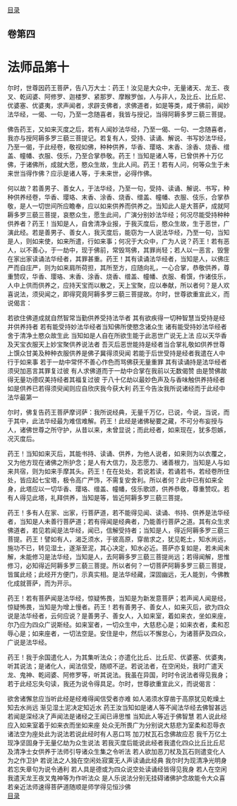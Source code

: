 <div class="menu"><a href="/lotus-sutra/#/table-of-contents">目录</a></div>
<hgroup>
  <h2>卷第四</h2>
  <h1>法师品第十</h1>
</hgroup>
<p>
  尔时，世尊因药王菩萨，告八万大士：药王！汝见是大众中，无量诸天、龙王、夜叉、乾闼婆、阿修罗、迦楼罗、紧那罗、摩睺罗伽，人与非人，及比丘、比丘尼、优婆塞、优婆夷，求声闻者，求辟支佛者，求佛道者，如是等类，咸于佛前，闻妙法华经，一偈、一句，乃至一念随喜者，我皆与授记，当得阿耨多罗三藐三菩提。
</p>
<p>
  佛告药王，又如来灭度之后，若有人闻妙法华经，乃至一偈、一句、一念随喜者，我亦与授阿耨多罗三藐三菩提记。若复有人，受持、读诵、解说、书写妙法华经，乃至一偈，于此经卷，敬视如佛，种种供养，华香、璎珞、末香、涂香、烧香、缯盖、幢幡、衣服、伎乐，乃至合掌恭敬。药王！当知是诸人等，已曾供养十万亿佛，于诸佛所，成就大愿，愍众生故，生此人间。药王！若有人问，何等众生于未来世当得作佛？应示是诸人等，于未来世，必得作佛。
</p>
<p>
  何以故？若善男子、善女人，于法华经，乃至一句，受持、读诵、解说、书写，种种供养经卷，华香、璎珞、末香、涂香、烧香、缯盖、幢幡、衣服、伎乐，合掌恭敬，是人一切世间所应瞻奉，应以如来供养而供养之。当知此人是大菩萨，成就阿耨多罗三藐三菩提，哀愍众生，愿生此间，广演分别妙法华经；何况尽能受持种种供养者？药王！当知是人，自舍清净业报，于我灭度后，愍众生故，生于恶世，广演此经。若是善男子、善女人，我灭度后，能窃为一人说法华经，乃至一句，当知是人，则如来使，如来所遣，行如来事；何况于大众中，广为人说？药王！若有恶人，以不善心，于一劫中，现于佛前，常毁骂佛，其罪尚轻；若人以一恶言，毁訾在家出家读诵法华经者，其罪甚重。药王！其有读诵法华经者，当知是人，以佛庄严而自庄严，则为如来肩所荷担，其所至方，应随向礼，一心合掌，恭敬供养，尊重赞叹，华香、璎珞、末香、涂香、烧香、缯盖、幢幡、衣服、肴馔，作诸伎乐，人中上供而供养之，应持天宝而以散之，天上宝聚，应以奉献，所以者何？是人欢喜说法，须臾闻之，即得究竟阿耨多罗三藐三菩提故。尔时，世尊欲重宣此义，而说偈言：
</p>
<div class="commentary">
  <span>若欲住佛道</span
  ><span>成就自然智</span
  ><span>常当勤供养</span
  ><span>受持法华者</span>
  <span>其有欲疾得</span
  ><span>一切种智慧</span
  ><span>当受持是经</span
  ><span>并供养持者</span>
  <span>若有能受持</span
  ><span>妙法华经者</span
  ><span>当知佛所使</span
  ><span>愍念诸众生</span>
  <span>诸有能受持</span
  ><span>妙法华经者</span
  ><span>舍于清净土</span
  ><span>愍众故生此</span>
  <span>当知如是人</span
  ><span>自在所欲生</span
  ><span>能于此恶世</span
  ><span>广说无上法</span>
  <span>应以天华香</span
  ><span>及天宝衣服</span
  ><span>天上妙宝聚</span
  ><span>供养说法者</span>
  <span>吾灭后恶世</span
  ><span>能持是经者</span
  ><span>当合掌礼敬</span
  ><span>如供养世尊</span>
  <span>上馔众甘美</span
  ><span>及种种衣服</span
  ><span>供养是佛子</span
  ><span>冀得须臾闻</span>
  <span>若能于后世</span
  ><span>受持是经者</span
  ><span>我遣在人中</span
  ><span>行于如来事</span>
  <span>若于一劫中</span
  ><span>常怀不善心</span
  ><span>作色而骂佛</span
  ><span>获无量重罪</span>
  <span>其有读诵持</span
  ><span>是法华经者</span
  ><span>须臾加恶言</span
  ><span>其罪复过彼</span>
  <span>有人求佛道</span
  ><span>而于一劫中</span
  ><span>合掌在我前</span
  ><span>以无数偈赞</span>
  <span>由是赞佛故</span
  ><span>得无量功德</span
  ><span>叹美持经者</span
  ><span>其福复过彼</span>
  <span>于八十亿劫</span
  ><span>以最妙色声</span
  ><span>及与香味触</span
  ><span>供养持经者</span>
  <span>如是供养已</span
  ><span>若得须臾闻</span
  ><span>则应自欣庆</span
  ><span>我今获大利</span>
  <span>药王今告汝</span
  ><span>我所说诸经</span
  ><span>而于此经中</span
  ><span>法华最第一</span>
</div>
<p>
  尔时，佛复告药王菩萨摩诃萨：我所说经典，无量千万亿，已说，今说，当说，而于其中，此法华经最为难信难解。药王！此经是诸佛秘要之藏，不可分布妄授与人，诸佛世尊之所守护，从昔以来，未曾显说；而此经者，如来现在，犹多怨嫉，况灭度后。
</p>
<p>
  药王！当知如来灭后，其能书持、读诵、供养，为他人说者，如来则为以衣覆之，又为他方现在诸佛之所护念；是人有大信力，及志愿力、诸善根力，当知是人与如来共宿，则为如来手摩其头。药王！在在处处，若说若读，若诵若书，若经卷所住处，皆应起七宝塔，极令高广严饰，不需复安舍利。所以者何？此中已有如来全身，此塔应以一切华香、璎珞、缯盖、幢幡，伎乐歌颂，供养恭敬，尊重赞叹。若有人得见此塔，礼拜供养，当知是等，皆近阿耨多罗三藐三菩提。
</p>
<p>
  药王！多有人在家、出家，行菩萨道，若不能得见闻、读诵、书持、供养是法华经者，当知是人未善行菩萨道；若有得闻是经典者，乃能善行菩萨之道。其有众生求佛道者，若见若闻是法华经，闻已，信解受持者；当知是人，得近阿耨多罗三藐三菩提。药王！譬如有人，渴乏须水，于彼高原，穿凿求之，犹见乾土，知水尚远，施功不已，转见湿土，遂渐至泥，其心决定，知水必近。菩萨亦复如是，若未闻未解，未能修习是法华经，当知是人，去阿耨多罗三藐三菩提尚远；若得闻解，思惟修习，必知得近阿耨多罗三藐三菩提。所以者何？一切菩萨阿耨多罗三藐三菩提，皆属此经；此经开方便门，示真实相。是法华经藏，深固幽远，无人能到，今佛教化成就菩萨，而为开示。
</p>
<p>
  药王！若有菩萨闻是法华经，惊疑怖畏，当知是为新发意菩萨；若声闻人闻是经，惊疑怖畏，当知是为增上慢者。药王！若有善男子、善女人，如来灭后，欲为四众说是法华经者，云何应说？是善男子、善女人，入如来室，着如来衣，坐如来座，尔乃应为四众广说斯经。如来室者，一切众生中，大慈悲心是；如来衣者，柔和忍辱心是；如来座者，一切法空是。安住是中，然后以不懈怠心，为诸菩萨及四众，广说是法华经。
</p>
<p>
  药王！我于余国遣化人，为其集听法众；亦遣化比丘、比丘尼、优婆塞、优婆夷，听其说法；是诸化人，闻法信受，随顺不逆。若说法者，在空闲处，我时广遣天龙、鬼神、乾闼婆、阿修罗等，听其说法。我虽在异国，时时令说法者得见我身；若于此经忘失句读，我还为说令得具足。尔时，世尊欲重宣此义，而说偈言：
</p>
<div class="commentary">
  <span>欲舍诸懈怠</span
  ><span>应当听此经</span
  ><span>是经难得闻</span
  ><span>信受者亦难</span>
  <span>如人渴须水</span
  ><span>穿凿于高原</span
  ><span>犹见乾燥土</span
  ><span>知去水尚远</span>
  <span>渐见湿土泥</span
  ><span>决定知近水</span>
  <span>药王汝当知</span
  ><span>如是诸人等</span
  ><span>不闻法华经</span
  ><span>去佛智甚远</span>
  <span>若闻是深经</span
  ><span>决了声闻法</span
  ><span>是诸经之王</span
  ><span>闻已谛思惟</span>
  <span>当知此人等</span
  ><span>近于佛智慧</span>
  <span>若人说此经</span
  ><span>应入如来室</span
  ><span>着于如来衣</span
  ><span>而坐如来座</span>
  <span>处众无所畏</span
  ><span>广为分别说</span
  ><span>大慈悲为室</span
  ><span>柔和忍辱衣</span>
  <span>诸法空为座</span
  ><span>处此为说法</span
  ><span>若说此经时</span
  ><span>有人恶口骂</span>
  <span>加刀杖瓦石</span
  ><span>念佛故应忍</span>
  <span>我千万亿土</span
  ><span>现净坚固身</span
  ><span>于无量亿劫</span
  ><span>为众生说法</span>
  <span>若我灭度后</span
  ><span>能说此经者</span
  ><span>我遣化四众</span
  ><span>比丘比丘尼</span>
  <span>及清净士女</span
  ><span>供养于法师</span
  ><span>引导诸众生</span
  ><span>集之令听法</span>
  <span>若人欲加恶</span
  ><span>刀杖及瓦石</span
  ><span>则遣变化人</span
  ><span>为之作卫护</span>
  <span>若说法之人</span
  ><span>独在空闲处</span
  ><span>寂寞无人声</span
  ><span>读诵此经典</span>
  <span>我尔时为现</span
  ><span>清净光明身</span
  ><span>若忘失章句</span
  ><span>为说令通利</span>
  <span>若人具是德</span
  ><span>或为四众说</span
  ><span>空处读诵经</span
  ><span>皆得见我身</span>
  <span>若人在空闲</span
  ><span>我遣天龙王</span
  ><span>夜叉鬼神等</span
  ><span>为作听法众</span>
  <span>是人乐说法</span
  ><span>分别无挂碍</span
  ><span>诸佛护念故</span
  ><span>能令大众喜</span>
  <span>若亲近法师</span
  ><span>速得菩萨道</span
  ><span>随顺是师学</span
  ><span>得见恒沙佛</span>
</div>
<div class="menu"><a href="/lotus-sutra/#/table-of-contents">目录</a></div>
